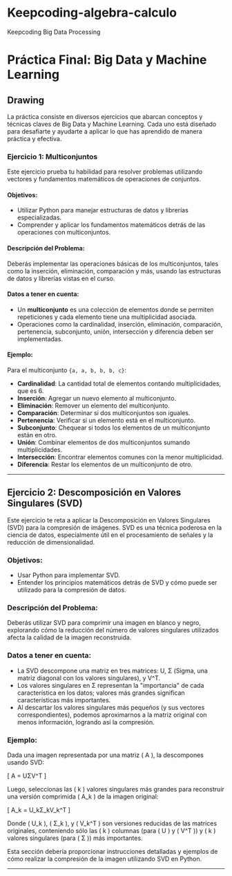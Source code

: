 # Keepcoding-algebra-calculo
Keepcoding Big Data Processing 

# Práctica Final: Big Data y Machine Learning

## Drawing

La práctica consiste en diversos ejercicios que abarcan conceptos y técnicas claves de Big Data y Machine Learning. Cada uno está diseñado para desafiarte y ayudarte a aplicar lo que has aprendido de manera práctica y efectiva.

### Ejercicio 1: Multiconjuntos

Este ejercicio prueba tu habilidad para resolver problemas utilizando vectores y fundamentos matemáticos de operaciones de conjuntos.

#### Objetivos:
- Utilizar Python para manejar estructuras de datos y librerías especializadas.
- Comprender y aplicar los fundamentos matemáticos detrás de las operaciones con multiconjuntos.

#### Descripción del Problema:
Deberás implementar las operaciones básicas de los multiconjuntos, tales como la inserción, eliminación, comparación y más, usando las estructuras de datos y librerías vistas en el curso.

#### Datos a tener en cuenta:
- Un **multiconjunto** es una colección de elementos donde se permiten repeticiones y cada elemento tiene una multiplicidad asociada.
- Operaciones como la cardinalidad, inserción, eliminación, comparación, pertenencia, subconjunto, unión, intersección y diferencia deben ser implementadas.

#### Ejemplo:
Para el multiconjunto `{a, a, b, b, b, c}`:
- **Cardinalidad**: La cantidad total de elementos contando multiplicidades, que es 6.
- **Inserción**: Agregar un nuevo elemento al multiconjunto.
- **Eliminación**: Remover un elemento del multiconjunto.
- **Comparación**: Determinar si dos multiconjuntos son iguales.
- **Pertenencia**: Verificar si un elemento está en el multiconjunto.
- **Subconjunto**: Chequear si todos los elementos de un multiconjunto están en otro.
- **Unión**: Combinar elementos de dos multiconjuntos sumando multiplicidades.
- **Intersección**: Encontrar elementos comunes con la menor multiplicidad.
- **Diferencia**: Restar los elementos de un multiconjunto de otro.

---

## Ejercicio 2: Descomposición en Valores Singulares (SVD)

Este ejercicio te reta a aplicar la Descomposición en Valores Singulares (SVD) para la compresión de imágenes. SVD es una técnica poderosa en la ciencia de datos, especialmente útil en el procesamiento de señales y la reducción de dimensionalidad.

### Objetivos:
- Usar Python para implementar SVD.
- Entender los principios matemáticos detrás de SVD y cómo puede ser utilizado para la compresión de datos.

### Descripción del Problema:
Deberás utilizar SVD para comprimir una imagen en blanco y negro, explorando cómo la reducción del número de valores singulares utilizados afecta la calidad de la imagen reconstruida.

### Datos a tener en cuenta:
- La SVD descompone una matriz en tres matrices: U, Σ (Sigma, una matriz diagonal con los valores singulares), y V^T.
- Los valores singulares en Σ representan la "importancia" de cada característica en los datos; valores más grandes significan características más importantes.
- Al descartar los valores singulares más pequeños (y sus vectores correspondientes), podemos aproximarnos a la matriz original con menos información, logrando así la compresión.

### Ejemplo:
Dada una imagen representada por una matriz \( A \), la descompones usando SVD:

\[ A = UΣV^T \]

Luego, seleccionas las \( k \) valores singulares más grandes para reconstruir una versión comprimida \( A_k \) de la imagen original:

\[ A_k = U_kΣ_kV_k^T \]

Donde \( U_k \), \( Σ_k \), y \( V_k^T \) son versiones reducidas de las matrices originales, conteniendo sólo las \( k \) columnas (para \( U \) y \( V^T \)) y \( k \) valores singulares (para \( Σ \)) más importantes.

Esta sección debería proporcionar instrucciones detalladas y ejemplos de cómo realizar la compresión de la imagen utilizando SVD en Python.

---


